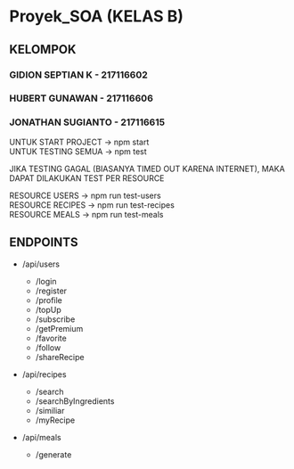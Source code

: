 # Proyek_SOA (KELAS B)

## KELOMPOK                   
### GIDION SEPTIAN K - 217116602  
### HUBERT GUNAWAN - 217116606    
### JONATHAN SUGIANTO - 217116615 

UNTUK START PROJECT -> npm start  
UNTUK TESTING SEMUA -> npm test  

JIKA TESTING GAGAL (BIASANYA TIMED OUT KARENA INTERNET), MAKA DAPAT DILAKUKAN TEST PER RESOURCE  

RESOURCE USERS -> npm run test-users  
RESOURCE RECIPES -> npm run test-recipes  
RESOURCE MEALS -> npm run test-meals  

## ENDPOINTS

- /api/users
    - /login
    - /register
    - /profile
    - /topUp
    - /subscribe
    - /getPremium
    - /favorite
    - /follow
    - /shareRecipe

- /api/recipes
    - /search
    - /searchByIngredients
    - /similiar
    - /myRecipe

- /api/meals
    - /generate


